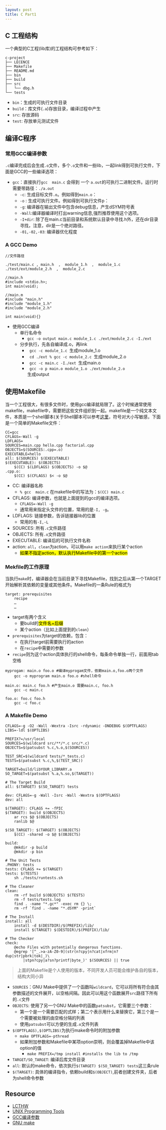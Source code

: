 ```yaml
---
layout: post
title: C Part1
---
```


## C 工程结构

一个典型的C工程(lib库)的工程结构可参考如下：

```
c-project
├── LECENCE
├── Makefile
├── README.md
├── bin
├── build
├── src
│   └── dbg.h
└── tests
```

- `bin`：生成的可执行文件目录
- `build`：库文件(`.a`)存放目录，编译过程中产生
- `src`: 存放源码
- `test`: 存放单元测试文件

## 编译C程序

### 常用GCC编译参数

`.c`编译完成后会生成`.o`文件，多个`.o`文件和一些lib，一起link得到可执行文件，下面是GCC的一些编译选项：

- `gcc`：直接执行`gcc  main.c` 会得到 一个 `a.out`的可执行二进制文件。运行时需要带路径：`./a.out`
	- `-c`: 生成目标文件`.o`。例如得到`main.o`：
	- `-o` : 生成可执行文件。例如得到可执行文件p：
	- `-g`: 编译器在输出文件中包含debug信息，产生dSYM符号表
	- `-Wall`:编译器编译时打出warning信息,强烈推荐使用这个选项。
	- `-I+dir`: 除了在main.c当前目录和系统默认目录中寻找.h外，还在dir目录寻找，注意，dir是一个绝对路径。
	- `-01,-02,-03`: 编译器优化程度

### A GCC Demo

```
//文件路径

./test/main.c , main.h  ,  module_1.h  ,  module_1.c  
./test/ext/module_2.h  ,  module_2.c

//main.h
#include <stdio.h>;
int main(void);

//main.m
#include "main.h" 
#include "module_1.h"
#include "module_2.h"

int main(void){}
```

- 使用GCC编译
	- 单行名命令
		- `gcc -o output main.c module_1.c ./ext/module_2.c -I./ext`
	- 分步执行，先各自编译成.o，再link
		- <code> gcc -c module_1.c </code>生成module_1.o
		- <code> cd ./ext	% gcc -c module_2.c </code>生成module_2.o
		- <code> gcc -c main.c -I./ext </code>生成main.o
		- <code> gcc -o p main.o module_1.o ./ext/module_2.o </code>生成output


## 使用Makefile

当一个工程很大，有很多文件时，使用gcc编译就局限了。这个时候通常使用makefile，makefile中，需要把这些文件组织到一起。makefile是一个纯文本文件，本质是一个shell脚本(关于Shell脚本可以参考[这里]()，符号对大小写敏感，下面是一个简单的Makefile文件：

```
CC=gcc
CFLAGS=-Wall -g
LDFLAGS=
SOURCES=main.cpp hello.cpp factorial.cpp
OBJECTS=$(SOURCES:.cpp=.o)
EXECUTABLE=hello
all: $(SOURCES) $(EXECUTABLE)
$(EXECUTABLE): $(OBJECTS)
    $(CC) $(LDFLAGS) $(OBJECTS) -o $@
.cpp.o:
    $(CC) $(CFLAGS) $< -o $@
```

- CC: 编译器名称
	- `% gcc  main.c` 在makefile中的写法为：`$(CC) main.c`
- CFLAGS: 编译参数，也就是上面提到的gcc的编译选项。
	- `CFLAGS=-Wall -g`
	- 通常用来指定头文件的位置，常用的是`-I, -g`。
- LDFLAGS: 链接参数，告诉链接器lib的位置
	- 常用的有`-I,-L`
- SOURCES: 所有`.c`文件路径
- OBJECTS: 所有`.o`文件路径
- EXECUTABLE: 编译后的可执行文件名称
- action: `all`，`clean`为action，可以用`make action`来执行某个action
	- <mark>如果不指定action，默认执行Makefile中的第一个action</mark>

### Mekfile的工作原理

当执行`make`时，编译器会在当前目录下寻找Makefile，找到之后从第一个TARGET开始解析其依赖的变量或其他条件。Makefile的一条Rule的格式为

```
target: prerequisites
	recipe
	…
	…
```
- target有两个含义
	- 要build的<mark>文件名+后缀</mark>
	- 某个action（比如上面提到的`clean`）
- `prerequisites`为target的依赖，包含：
	- 在执行target前需要执行的action
	- 在`recipe`中需要的参数
- `recipe`则为这个action具体执行的shell命令，每条命令单独一行，前面用tab空格

```shell
myprogam: main.o foo.o #编译myprogam文件，依赖main.o,foo.o两个文件
    gcc -o myprogram main.o foo.o #shell命令

main.o: main.c foo.h #产生main.o 需要main.c, foo.h
    gcc -c main.c

foo.o: foo.c foo.h
    gcc -c foo.c
```

### A Makefile Demo

```
CFLAGS=-g -O2 -Wall -Wextra -Isrc -rdynamic -DNDEBUG $(OPTFLAGS)
LIBS=-ldl $(OPTLIBS)

PREFIX?=/usr/local
SOURCES=$(wildcard src/**/*.c src/*.c)
OBJECTS=$(patsubst %.c,%.o,$(SOURCES))

TEST_SRC=$(wildcard tests/*_tests.c)
TESTS=$(patsubst %.c,%,$(TEST_SRC))

TARGET=build/libYOUR_LIBRARY.a
SO_TARGET=$(patsubst %.a,%.so,$(TARGET))

# The Target Build
all: $(TARGET) $(SO_TARGET) tests

dev: CFLAGS=-g -Wall -Isrc -Wall -Wextra $(OPTFLAGS)
dev: all

$(TARGET): CFLAGS += -fPIC
$(TARGET): build $(OBJECTS)
	ar rcs $@ $(OBJECTS)
	ranlib $@

$(SO_TARGET): $(TARGET) $(OBJECTS)
	$(CC) -shared -o $@ $(OBJECTS)

build:
	@mkdir -p build
	@mkdir -p bin

# The Unit Tests
.PHONY: tests
tests: CFLAGS += $(TARGET)
tests: $(TESTS)
	sh ./tests/runtests.sh

# The Cleaner
clean:
	rm -rf build $(OBJECTS) $(TESTS)
	rm -f tests/tests.log
	find . -name "*.gc*" -exec rm {} \;
	rm -rf `find . -name "*.dSYM" -print`

# The Install
install: all
	install -d $(DESTDIR)/$(PREFIX)/lib/
	install $(TARGET) $(DESTDIR)/$(PREFIX)/lib/

# The Checker
check:
	@echo Files with potentially dangerous functions.
	@egrep '[^_.>a-zA-Z0-9](str(n?cpy|n?cat|xfrm|n?dup|str|pbrk|tok|_)\
		|stpn?cpy|a?sn?printf|byte_)' $(SOURCES) || true

```

> 上面的Makefile是个人使用的版本，不同开发人员可能会维护各自的版本，结构大同小异

- `SOURCES`：GNU Make中提供了一个函数叫`wildcard`，它可以将所有符合由其参数描述的文件展开，以空格间隔。因此可以用这个函数展开`src`路径下所有的`.c`文件
- `OBJECTS`: 使用了另一个GNU Make中的函数`patsubst`，它需要三个参数：
	- 第一个是一个需要匹配的式样；第二个表示用什么来替换它，第三个是一个需要被处理的由空格分隔的列表
	- 使用`patsubst`可以方便的生成`.o`文件列表
- `$(OPTFLAGS),$(OPTLIBS)`为执行make命令时的附加参数
	- `make OPTFLAGS=-pthread`
	- 如果附加参数和Makefile中某项option崇明，则会覆盖掉Makefile中该option的值
		- `make PREFIX=/tmp install #installs the lib to /tmp`
- `TARGET/SO_TARGET`: 编译后库文件目录
- `all`: 默认的make命令，依次执行`$(TARGET) $(SO_TARGET) tests`这三条rule
- `$(TARGET)`: 具体的编译指令，依赖build和`$(OBJECT)`,前者创建文件夹，后者为shell命令参数



## Resource

- [LCTHW](https://learncodethehardway.org/)
- [UNIX Programming Tools]("http://cslibrary.stanford.edu/107/UnixProgrammingTools.pdf")
- [GCC编译参数](https://gcc.gnu.org/onlinedocs/gcc/Option-Summary.html)
- [GNU make](https://www.gnu.org/software/make/manual/html_node/index.html#SEC_Contents)
